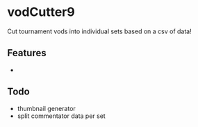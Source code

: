 # vodCutter9
Cut tournament vods into individual sets based on a csv of data!

## Features
- 

## Todo
- thumbnail generator
- split commentator data per set
